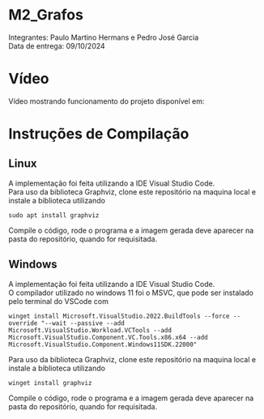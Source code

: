 # M2_Grafos

Integrantes: Paulo Martino Hermans e Pedro José Garcia<br>
Data de entrega: 09/10/2024<br>

# Vídeo

Vídeo mostrando funcionamento do projeto disponível em:

# Instruções de Compilação

## Linux

A implementação foi feita utilizando a IDE Visual Studio Code.<br>
Para uso da biblioteca Graphviz, clone este repositório na maquina local e instale a biblioteca utilizando

```
sudo apt install graphviz
```

Compile o código, rode o programa e a imagem gerada deve aparecer na pasta do repositório, quando for requisitada.

## Windows

A implementação foi feita utilizando a IDE Visual Studio Code.<br>
O compilador utilizado no windows 11 foi o MSVC, que pode ser instalado pelo terminal do VSCode com

```
winget install Microsoft.VisualStudio.2022.BuildTools --force --override "--wait --passive --add Microsoft.VisualStudio.Workload.VCTools --add Microsoft.VisualStudio.Component.VC.Tools.x86.x64 --add Microsoft.VisualStudio.Component.Windows11SDK.22000"
```

Para uso da biblioteca Graphviz, clone este repositório na maquina local e instale a biblioteca utilizando

```
winget install graphviz
```

Compile o código, rode o programa e a imagem gerada deve aparecer na pasta do repositório, quando for requisitada.
